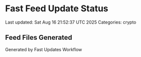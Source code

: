 # Fast Feed Update Status
Last updated: Sat Aug 16 21:52:37 UTC 2025
Categories: crypto

## Feed Files Generated

Generated by Fast Updates Workflow
